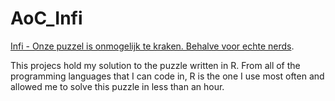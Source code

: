 # AoC_Infi
[Infi - Onze puzzel is onmogelijk te kraken. Behalve voor echte nerds](https://aoc.infi.nl/).

This projecs hold my solution to the puzzle written in R. From all of the programming languages that I can code in, R is the one I use most often and allowed me to solve this puzzle in less than an hour.
